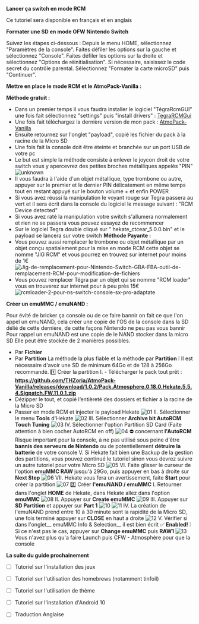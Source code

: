 __Lancer ça switch en mode RCM__

Ce tutoriel sera disponible en français et en anglais

__Formater une SD en mode OFW Nintendo Switch__

Suivez les étapes ci-dessous :
Depuis le menu HOME, sélectionnez "Paramètres de la console".
Faites défiler les options sur la gauche et sélectionnez "Console".
Faites défiler les options sur la droite et sélectionnez "Options de réinitialisation".
Si nécessaire, saisissez le code secret du contrôle parental.
Sélectionnez "Formater la carte microSD" puis "Continuer".

__Mettre en place le mode RCM et le AtmoPack-Vanilla :__

__Méthode gratuit :__ 
- Dans un premier temps il vous faudra installer  le logiciel "TégraRcmGUI" une fois fait sélectionnez "settings" puis "install drivers" :
[TegraRCMGui](https://github.com/eliboa/TegraRcmGUI/releases/download/2.6/TegraRcmGUI_v2.6_Installer.msi)
- Une fois fait téléchargez la dernière version de mon pack : [AtmoPack-Vanilla](https://github.com/THZoria/AtmoPack-Vanilla/releases/latest)
- Ensuite retournez sur l'onglet "payload", copié les fichier du pack à la racine de la Micro SD 
- Une fois fait la console doit être éteinte et branchée sur un port USB de votre pc
- Le but est simple la méthode consiste à enlever le joycon droit de votre switch vous y apercevrez des petites broches métalliques appelés "PIN"
![unknown](https://user-images.githubusercontent.com/50277488/118039934-2e09c280-b371-11eb-907e-9dec4d27a2d2.png)
- Il vous faudra à l'aide d'un objet métallique, type trombone ou autre, appuyer sur le premier et le dernier PIN délicatement en même temps tout en restant appuyé sur le bouton volume + et enfin POWER
- Si vous avez réussi la manipulation le voyant rouge sur Tegra passera au vert et il sera écrit dans la console du logiciel le message suivant : "RCM Device detected"
- Si vous avez raté la manipulation votre switch s'allumera normalement et rien ne se passera vous pouvez essayez de recommencer
- Sur le logiciel Tegra double cliqué sur " hekate_ctcear_5.0.0.bin" et le payload se lancera sur votre switch
__Méthode Payante :__ 
- Vous pouvez aussi remplacer le trombone ou objet métallique par un objet conçu spatialement pour la mise en mode RCM cette objet se nomme "JIG RCM" et vous pourrez en trouvez sur internet pour moins de 1€
![Jig-de-remplacement-pour-Nintendo-Switch-GBA-FBA-outil-de-remplacement-RCM-pour-modification-de-fichiers](https://user-images.githubusercontent.com/50277488/118040253-9ce71b80-b371-11eb-95f1-f69fd596b6bb.jpg)
- Vous pouvez remplacer Tégra par un objet qui se nomme "RCM loader" vous en trouverez sur internet pour à peu près 15€
![rcmloader-2-pour-ns-switch-console-sx-pro-adaptate](https://user-images.githubusercontent.com/50277488/118040298-a6708380-b371-11eb-9776-e55c77e9ab72.jpg)

__Créer un emuMMC / emuNAND :__

Pour évité de bricker ça console ou de ce faire bannir on fait ce que l'on appel un emuNAND, cela créer une copie de l'OS de la console dans la SD délié de cette dernière, de cette façons Nintendo ne peu pas vous bannir
Pour rappel un emuNAND est une copie de le NAND stocker dans la micro SD
Elle peut être stockée de 2 manières possibles.
- Par __Fichier__
- Par __Partition__
La méthode la plus fiable et la méthode par __Partition__
❕ Il est nécessaire d'avoir une SD de minimum 64Go et de 128 à 256Go recommandé.
1️⃣ Créer la partition
I. - Télécharger le pack tout prêt : __https://github.com/THZoria/AtmoPack-Vanilla/releases/download/1.0.2/Pack.Atmosphere.0.18.0.Hekate.5.5.4.Sigpatch.FW.11.0.1.zip__
- Dézipper le tout, et copié l’entièreté des dossiers et fichier a la racine de la Micro SD
- Passer en mode RCM et injecter le payload Hekate
![01](https://user-images.githubusercontent.com/50277488/118040566-fc452b80-b371-11eb-936a-7c5511b752a2.png)
II. Sélectionner le menu __Tools__ d'Hekate
![02](https://user-images.githubusercontent.com/50277488/118041001-94431500-b372-11eb-9c39-1a73ebc63e78.png)
III. Sélectionner __Archive bit  AutoRCM  Touch Tuning__
![03](https://user-images.githubusercontent.com/50277488/118041032-9b6a2300-b372-11eb-8f77-722cc0bf6895.png)
IV. Sélectionner l'option Partition SD Card (Faite attention à bien cocher AutoRCM en off)
![04](https://user-images.githubusercontent.com/50277488/118041052-a1600400-b372-11eb-878d-70ca8ca4e1ae.png)
⛔ concernant __l'AutoRCM__ Risque important pour la console, à ne pas utilisé sous peine d'être __bannis des serveurs de Nintendo__ ou de potentiellement __détruire la batterie__ de votre console
V. Si Hekate fait bien une Backup de la gestion des partitions, vous pouvez continué le tutoriel sinon vous devrez suivre un autre tutoriel pour votre Micro SD
![05](https://user-images.githubusercontent.com/50277488/118041142-b9378800-b372-11eb-8d4a-b13ae3bb94a1.png)
VI. Faite glisser le curseur de l'option __emuMMC RAW__ jusqu'à 29Go, puis appuyer en bas à droite sur __Next Step__
![06](https://user-images.githubusercontent.com/50277488/118041165-c18fc300-b372-11eb-8dcc-5795fbb17674.png)
VII. Hekate vous fera un avertissement, faite __Start__  pour créer la partition
![07](https://user-images.githubusercontent.com/50277488/118041197-cbb1c180-b372-11eb-9720-daa454323d9d.png)
2️⃣ Créer __l'emuNAND / emuMMC__
I. Retourner dans l'onglet __HOME__  de Hekate, dans Hekate allez dans l'option __emuMMC__
![08](https://user-images.githubusercontent.com/50277488/118041250-dbc9a100-b372-11eb-819f-332e36a5d6c0.png)
II. Appuyer sur __Create emuMMC__
![09](https://user-images.githubusercontent.com/50277488/118041279-e1bf8200-b372-11eb-96fc-9aa41fad1a9d.png)
III. Appuyer sur __SD Partition__ et appuyer sur __Part 1__
![10](https://user-images.githubusercontent.com/50277488/118041305-ea17bd00-b372-11eb-818f-b832007befda.png)
![11](https://user-images.githubusercontent.com/50277488/118041317-eedc7100-b372-11eb-84cf-62f499771188.png)
IV. La création de l'emuNAND prend entre 10 à 30 minute sont la rapidité de la Micro SD, une fois terminé appuyer sur __CLOSE__ en haut a droite
![12](https://user-images.githubusercontent.com/50277488/118041356-fb60c980-b372-11eb-8c85-8b8d4e471031.png)
V. Vérifier si dans l'onglet__ emuMMC Info & Selection__ il est bien écrit ✅ __Enabled!__
❕ Si ce n'est pas le cas, appuyer sur __Change emuMMC__ puis __RAW1__
![13](https://user-images.githubusercontent.com/50277488/118041385-03b90480-b373-11eb-8746-f6c4f712e8bd.png)
Vous n'avez plus qu'a faire Launch puis CFW - Atmosphère pour que la console

__La suite du guide prochainement__

- [ ] Tutoriel sur l'installation des jeux
- [ ] Tutoriel sur l'utilisation des homebrews (notamment tinfoil)
- [ ] Tutoriel sur l'utilisation de thème
- [ ] Tutoriel sur l'installation d'Android 10
- [ ] Traduction Anglaise 





